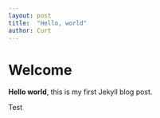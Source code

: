 ```yaml
---
layout: post
title:  "Hello, world"
author: Curt
---
```


# Welcome

**Hello world**, this is my first Jekyll blog post.

Test